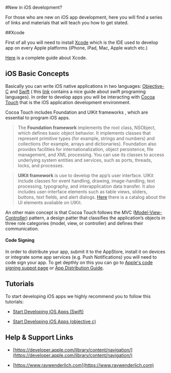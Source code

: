 #New in iOS development?

For those who are new on iOS app development, here you will find a series of  links and materials that will teach you how to get stated.

##Xcode

First of all you will need to install [Xcode](https://developer.apple.com/xcode/) which is the IDE used to develop app on every Apple platforms (iPhone, iPad, Mac, Apple watch etc.)

[Here](http://help.apple.com/xcode) is a complete guide about Xcode.

## iOS Basic Concepts

Basically you can write iOS native applications in two languages: [Objective-C]( https://developer.apple.com/library/content/documentation/Cocoa/Conceptual/ProgrammingWithObjectiveC/Introduction/Introduction.html) and [Swift]( https://swift.org) ( this [link]( https://developer.apple.com/library/content/documentation/Swift/Conceptual/Swift_Programming_Language/index.html#//apple_ref/doc/uid/TP40014097-CH3-ID0) contains a nice guide about swift programing languages).  In order to develop apps you will be interacting with [Cocoa Touch]( https://developer.apple.com/library/content/documentation/General/Conceptual/DevPedia-CocoaCore/Cocoa.html#//apple_ref/doc/uid/TP40008195-CH9-SW1) that is the iOS application development environment. 

Cocoa Touch includes Foundation and UIKit frameworks , which are essential to program iOS apps.

>The **Foundation framework** implements the root class, NSObject, which defines basic object behavior. It implements classes that represent primitive types (for example, strings and numbers) and collections (for example, arrays and dictionaries). Foundation also provides facilities for internationalization, object persistence, file management, and XML processing. You can use its classes to access underlying system entities and services, such as ports, threads, locks, and processes.
 
> **UIKit framework** is use to develop the app’s user interface. UIKit include classes for event handling, drawing, image-handling, text processing, typography, and interapplication data transfer. It also includes user-interface elements such as table views, sliders, buttons, text fields, and alert dialogs. [Here](https://developer.apple.com/library/content/documentation/UserExperience/Conceptual/UIKitUICatalog/index.html) there is a catalog about the UI elements avaliable on UIKit.

An other main concept is that Cocoa Touch follows the MVC ([Model-View-Controller](https://developer.apple.com/library/content/documentation/General/Conceptual/DevPedia-CocoaCore/MVC.html)) pattern, a design patter that classifies the application’s objects in three role categories (model, view, or controller) and defines their communication.

#### Code Signing 

In order to distribute your app, submit it to the AppStore, install it on devices or integrate some app services (e.g. Push Notifications) you will need to code sign your app. To get depthly on this you can go to [Apple's code signing suppot page](https://developer.apple.com/support/code-signing/) or [App Distribution Guide](https://developer.apple.com/library/content/documentation/IDEs/Conceptual/AppDistributionGuide).
 
## Tutorials

To start developing iOS apps we highly recommend you to follow this tutorials: 

* [Start Developing iOS Apps (Swift)](https://developer.apple.com/library/content/referencelibrary/GettingStarted/DevelopiOSAppsSwift/)

* [Start Developing iOS Apps (objective c)](https://github.com/mrshyi/RoadMapiOS/raw/master/RoadMapiOS.pdf)

## Help & Support Links

* [https://developer.apple.com/library/content/navigation/](https://developer.apple.com/library/content/navigation/)

* [https://www.raywenderlich.com](https://www.raywenderlich.com)


